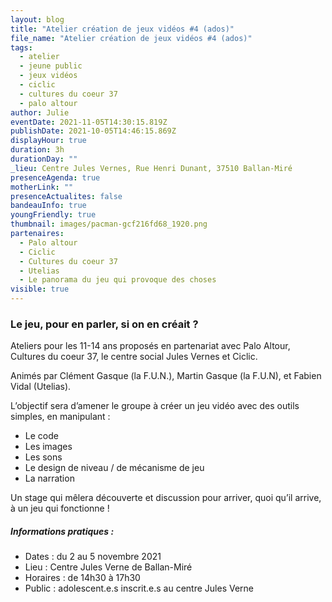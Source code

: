 ```yaml
---
layout: blog
title: "Atelier création de jeux vidéos #4 (ados)"
file_name: "Atelier création de jeux vidéos #4 (ados)"
tags:
  - atelier
  - jeune public
  - jeux vidéos
  - ciclic
  - cultures du coeur 37
  - palo altour
author: Julie
eventDate: 2021-11-05T14:30:15.819Z
publishDate: 2021-10-05T14:46:15.869Z
displayHour: true
duration: 3h
durationDay: ""
_lieu: Centre Jules Vernes, Rue Henri Dunant, 37510 Ballan-Miré
presenceAgenda: true
motherLink: ""
presenceActualites: false
bandeauInfo: true
youngFriendly: true
thumbnail: images/pacman-gcf216fd68_1920.png
partenaires:
  - Palo altour
  - Ciclic
  - Cultures du coeur 37
  - Utelias
  - Le panorama du jeu qui provoque des choses
visible: true
---
```

### Le jeu, pour en parler, si on en créait ?

Ateliers pour les 11-14 ans proposés en partenariat avec Palo Altour, Cultures du coeur 37, le centre social Jules Vernes et Ciclic.

Animés par Clément Gasque (la F.U.N.), Martin Gasque (la F.U.N), et Fabien Vidal (Utelias).

L’objectif sera d’amener le groupe à créer un jeu vidéo avec des outils simples, en manipulant :
* Le code
* Les images
* Les sons
* Le design de niveau / de mécanisme de jeu
* La narration

Un stage qui mêlera découverte et discussion pour arriver, quoi qu’il arrive, à un jeu qui fonctionne !

##### Informations pratiques : 

* Dates : du 2 au 5 novembre 2021
* Lieu : Centre Jules Verne de Ballan-Miré
* Horaires : de 14h30 à 17h30
* Public : adolescent.e.s inscrit.e.s au centre Jules Verne